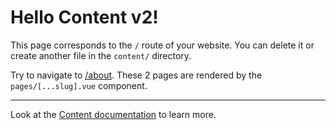 # Hello Content v2!

This page corresponds to the `/` route of your website. You can delete it or create another file in the `content/` directory.

Try to navigate to [/about](/blog/about). These 2 pages are rendered by the `pages/[...slug].vue` component.

---

Look at the [Content documentation](https://content-v2.nuxtjs.org/) to learn more.
